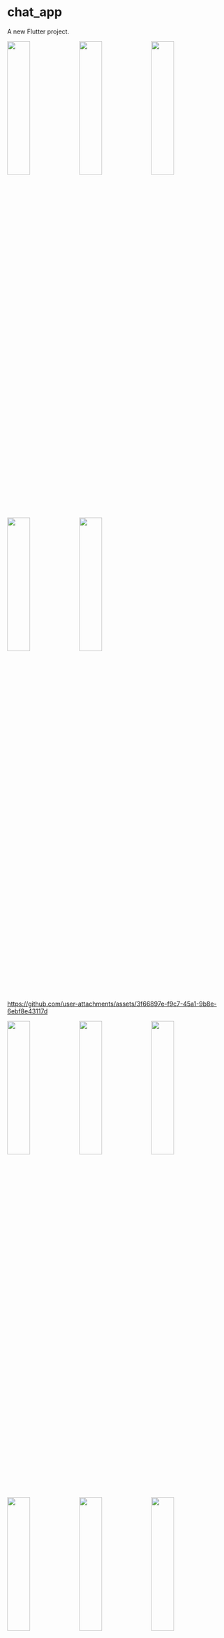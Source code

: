 # chat_app

A new Flutter project.

<img src="https://github.com/user-attachments/assets/ec99ce73-0258-4945-8324-ff3457a21768" height=28% width=32%>
<img src="https://github.com/user-attachments/assets/5bd6c14e-7d28-47cc-b454-67a220faa8f8" height=28% width=32%>
<img src="https://github.com/user-attachments/assets/4f6e4390-ec42-48d2-bb00-f93582c5d51e" height=28% width=32%>

<br>
<img src="https://github.com/user-attachments/assets/08de668f-2a69-428c-a5af-5c311277dc09" height=28% width=32%>
<img src="https://github.com/user-attachments/assets/1431e519-38f1-4b3c-b85d-af9c36b9fbd3" height=28% width=32%>


https://github.com/user-attachments/assets/3f66897e-f9c7-45a1-9b8e-6ebf8e43117d

 <img src="https://github.com/user-attachments/assets/63a3c749-6ec2-4df1-8a78-c2a305f237ff" height=28% width=32%>
<img src="https://github.com/user-attachments/assets/ded8f015-9106-47bd-9243-eadf2d90203d" height=28% width=32%>
    <img src="https://github.com/user-attachments/assets/f4082792-aafa-4e3e-bd6d-ef481d66cf70" height=28% width=32%>
    <img src="https://github.com/user-attachments/assets/40500b08-7e80-4510-8f43-2c3d838ee923" height=28% width=32%>
    <img src="https://github.com/user-attachments/assets/0d91d685-413d-4f7a-9417-bf1299aa91da" height=28% width=32%>
        <img src="https://github.com/user-attachments/assets/f169169c-3662-4134-b5c3-a4623fe36fd1" height=28% width=32%>

    
    
